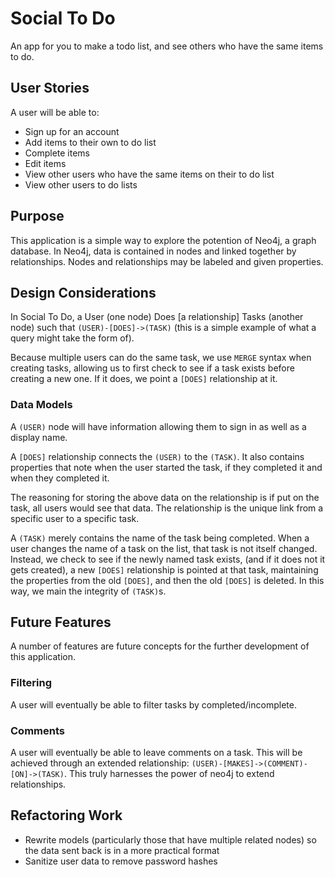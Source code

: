 # Social To Do

An app for you to make a todo list, and see others who have the same items to do.

## User Stories

A user will be able to:
- Sign up for an account
- Add items to their own to do list
- Complete items
- Edit items
- View other users who have the same items on their to do list
- View other users to do lists

## Purpose

This application is a simple way to explore the potention of Neo4j, a graph database. In Neo4j,
data is contained in nodes and linked together by relationships. Nodes and relationships may be labeled
and given properties.

## Design Considerations

In Social To Do, a User (one node) Does [a relationship] Tasks (another node) such that
`(USER)-[DOES]->(TASK)`
(this is a simple example of what a query might take the form of).

Because multiple users can do the same task, we use `MERGE` syntax when creating tasks, allowing us to first check to see if a task exists before creating a new one. If it does, we point a `[DOES]` relationship at it.

### Data Models

A `(USER)` node will have information allowing them to sign in as well as a display name.

A `[DOES]` relationship connects the `(USER)` to the `(TASK)`. It also contains properties that note when the user started the task, if they completed it and when they completed it.

The reasoning for storing the above data on the relationship is if put on the task, all users would see that data. The relationship is the unique link from a specific user to a specific task.

A `(TASK)` merely contains the name of the task being completed. When a user changes the name of a task on the list, that task is not itself changed. Instead, we check to see if the newly named task exists, (and if it does not it gets created), a new `[DOES]` relationship is pointed at that task, maintaining the properties from the old `[DOES]`, and then the old `[DOES]` is deleted. In this way, we main the integrity of `(TASK)`s.

## Future Features

A number of features are future concepts for the further development of this application.

### Filtering

A user will eventually be able to filter tasks by completed/incomplete.

### Comments

A user will eventually be able to leave comments on a task. This will be achieved through an extended relationship: `(USER)-[MAKES]->(COMMENT)-[ON]->(TASK)`. This truly harnesses the power of neo4j to extend relationships.

## Refactoring Work

- Rewrite models (particularly those that have multiple related nodes) so the data sent back is in a more practical format
- Sanitize user data to remove password hashes

